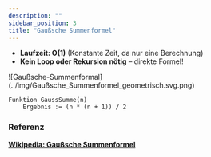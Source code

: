 ```yaml
---
description: ""
sidebar_position: 3
title: "Gaußsche Summenformel"
---
```

- **Laufzeit: O(1)** (Konstante Zeit, da nur eine Berechnung)
- **Kein Loop oder Rekursion nötig** – direkte Formel!

<div class="img-center img-600">
![Gaußsche-Summenformal](../img/Gaußsche_Summenformel_geometrisch.svg.png)
</div>

```pseudocode title="Pseudocode"
Funktion GaussSumme(n)
    Ergebnis := (n * (n + 1)) / 2
```
### Referenz

[**Wikipedia: Gaußsche Summenformel**](https://de.wikipedia.org/wiki/Gau%C3%9Fsche_Summenformel)

